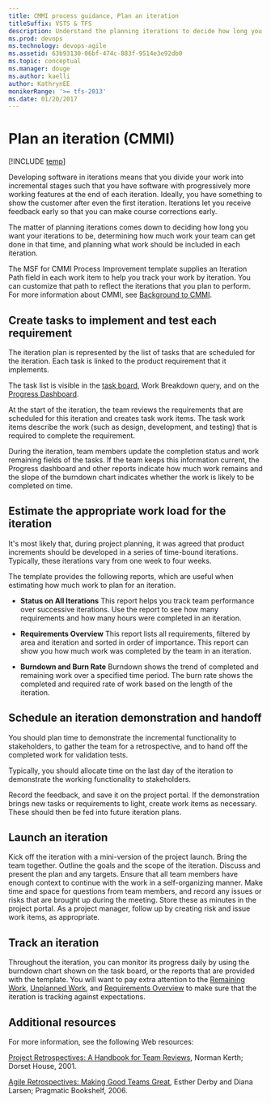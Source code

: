 ```yaml
---
title: CMMI process guidance, Plan an iteration  
titleSuffix: VSTS & TFS
description: Understand the planning iterations to decide how long you want your iterations to be, determining how much work your team can get done in that time, and planning what work should be included in each iteration - Team Foundation Server (TFS)
ms.prod: devops
ms.technology: devops-agile
ms.assetid: 63b93130-06bf-474c-883f-9514e3e92db0
ms.topic: conceptual
ms.manager: douge
ms.author: kaelliauthor: KathrynEE
monikerRange: '>= tfs-2013'
ms.date: 01/20/2017
---
```


# Plan an iteration (CMMI)

[!INCLUDE [temp](../../../_shared/dev15-version-header.md)]

Developing software in iterations means that you divide your work into incremental stages such that you have software with progressively more working features at the end of each iteration. Ideally, you have something to show the customer after even the first iteration. Iterations let you receive feedback early so that you can make course corrections early.  
  
 The matter of planning iterations comes down to deciding how long you want your iterations to be, determining how much work your team can get done in that time, and planning what work should be included in each iteration.  
  
 The MSF for CMMI Process Improvement template supplies an Iteration Path field in each work item to help you track your work by iteration. You can customize that path to reflect the iterations that you plan to perform. For more information about CMMI, see [Background to CMMI](guidance-background-to-cmmi.md).  
  
## Create tasks to implement and test each requirement  
 The iteration plan is represented by the list of tasks that are scheduled for the iteration. Each task is linked to the product requirement that it implements.  
  
 The task list is visible in the [task board](http://msdn.microsoft.com/en-us/f13e32ae-fe77-421a-b524-43b6bcd1a0f3), Work Breakdown query, and on the [Progress Dashboard](http://msdn.microsoft.com/en-us/4aa21c4a-651b-4cec-a204-59524abdae82).  
  
 At the start of the iteration, the team reviews the requirements that are scheduled for this iteration and creates task work items. The task work items describe the work (such as design, development, and testing) that is required to complete the requirement.  
  
 During the iteration, team members update the completion status and work remaining fields of the tasks. If the team keeps this information current, the Progress dashboard and other reports indicate how much work remains and the slope of the burndown chart indicates whether the work is likely to be completed on time.  
  
##  <a name="PlanningTimeBound"></a> Estimate the appropriate work load for the iteration  
 It's most likely that, during project planning, it was agreed that product increments should be developed in a series of time-bound iterations. Typically, these iterations vary from one week to four weeks.  
  
 The template provides the following reports, which are useful when estimating how much work to plan for an iteration.  
  
-   **Status on All Iterations** This report helps you track team performance over successive iterations. Use the report to see how many requirements and how many hours were completed in an iteration.  
  
-   **Requirements Overview** This report lists all requirements, filtered by area and iteration and sorted in order of importance. This report can show you how much work was completed by the team in an iteration.  
  
-   **Burndown and Burn Rate** Burndown shows the trend of completed and remaining work over a specified time period. The burn rate shows the completed and required rate of work based on the length of the iteration.  
  
##  <a name="Handoff"></a> Schedule an iteration demonstration and handoff  
 You should plan time to demonstrate the incremental functionality to stakeholders, to gather the team for a retrospective, and to hand off the completed work for validation tests.  
  
 Typically, you should allocate time on the last day of the iteration to demonstrate the working functionality to stakeholders.  
  
 Record the feedback, and save it on the project portal. If the demonstration brings new tasks or requirements to light, create work items as necessary. These should then be fed into future iteration plans.  
  
##  <a name="Launch"></a> Launch an iteration  
 Kick off the iteration with a mini-version of the project launch. Bring the team together. Outline the goals and the scope of the iteration. Discuss and present the plan and any targets. Ensure that all team members have enough context to continue with the work in a self-organizing manner. Make time and space for questions from team members, and record any issues or risks that are brought up during the meeting. Store these as minutes in the project portal. As a project manager, follow up by creating risk and issue work items, as appropriate.  
  
##  <a name="Tracking"></a> Track an iteration  
 Throughout the iteration, you can monitor its progress daily by using the burndown chart shown on the task board, or the reports that are provided with the template. You will want to pay extra attention to the [Remaining Work](https://msdn.microsoft.com/library/dd380673.aspx), [Unplanned Work](https://msdn.microsoft.com/library/ee707132.aspx), and [Requirements Overview](https://msdn.microsoft.com/library/ee461517.aspx) to make sure that the iteration is tracking against expectations.  
  
##  <a name="AdditionalResources"></a> Additional resources  
 For more information, see the following Web resources:  
  
 [Project Retrospectives: A Handbook for Team Reviews](http://go.microsoft.com/fwlink/?LinkId=179023), Norman Kerth; Dorset House, 2001.  
  
 [Agile Retrospectives: Making Good Teams Great](http://go.microsoft.com/fwlink/?LinkId=179024), Esther Derby and Diana Larsen; Pragmatic Bookshelf, 2006.